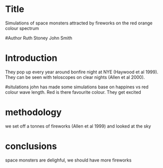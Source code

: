 # Title 
Simulations of space monsters attracted by fireworks on the red orange colour spectrum


#Author
Ruth Stoney
John Smith

# Introduction
They pop up every year around bonfire night at NYE (Haywood et al 1999). 
They can be seen with teloscopes on clear nights (Allen et al 2000).


#situlations
john has made some simulations base on happines vs red colour wave length.
Red is there favourite colour. They get excited

# methodology
we set off a tonnes of fireworks (Allen et al 1999) and looked at the sky 

# conclusions
space monsters are delighful, we should have more  fireworks